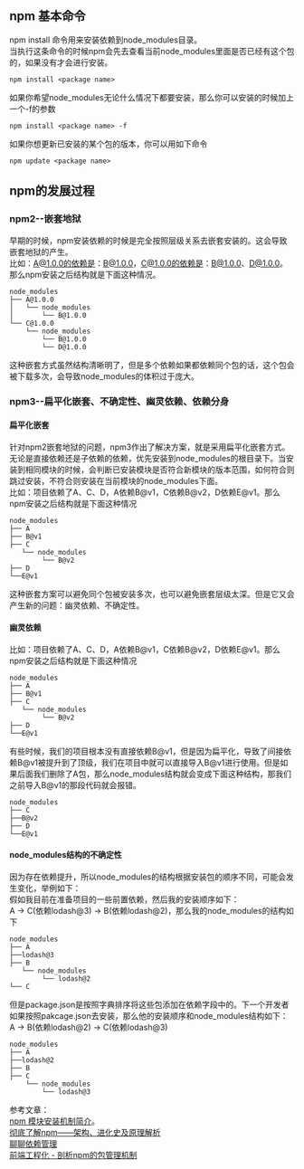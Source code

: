 ## npm 基本命令
npm install 命令用来安装依赖到node_modules目录。   
当执行这条命令的时候npm会先去查看当前node_modules里面是否已经有这个包的，如果没有才会进行安装。
```
npm install <package name>
```
如果你希望node_modules无论什么情况下都要安装，那么你可以安装的时候加上一个-f的参数
```
npm install <package name> -f
```
如果你想更新已安装的某个包的版本，你可以用如下命令   
```
npm update <package name>
```

## npm的发展过程
### npm2--嵌套地狱
早期的时候，npm安装依赖的时候是完全按照层级关系去嵌套安装的。这会导致嵌套地狱的产生。   
比如：A@1.0.0的依赖是：B@1.0.0，C@1.0.0的依赖是：B@1.0.0、D@1.0.0。那么npm安装之后结构就是下面这种情况。
```
node_modules
├── A@1.0.0
│   └── node_modules
│       └── B@1.0.0
└── C@1.0.0
    └── node_modules
        └── B@1.0.0
        └── D@1.0.0
```
这种嵌套方式虽然结构清晰明了，但是多个依赖如果都依赖同个包的话，这个包会被下载多次，会导致node_modules的体积过于庞大。
### npm3--扁平化嵌套、不确定性、幽灵依赖、依赖分身
#### 扁平化嵌套
针对npm2嵌套地狱的问题，npm3作出了解决方案，就是采用扁平化嵌套方式。   
无论是直接依赖还是子依赖的依赖，优先安装到node_modules的根目录下。当安装到相同模块的时候，会判断已安装模块是否符合新模块的版本范围，如何符合则跳过安装，不符合则安装在当前模块的node_modules下面。   
比如：项目依赖了A、C、D，A依赖B@v1，C依赖B@v2，D依赖E@v1。那么npm安装之后结构就是下面这种情况
```
node_modules
├── A
├── B@v1
├── C
   └── node_modules
        └── B@v2
├── D
└──E@v1
```
这种嵌套方案可以避免同个包被安装多次，也可以避免嵌套层级太深。但是它又会产生新的问题：幽灵依赖、不确定性。
#### 幽灵依赖
比如：项目依赖了A、C、D，A依赖B@v1，C依赖B@v2，D依赖E@v1。那么npm安装之后结构就是下面这种情况
```
node_modules
├── A
├── B@v1
├── C
   └── node_modules
        └── B@v2
├── D
└──E@v1
```
有些时候，我们的项目根本没有直接依赖B@v1，但是因为扁平化，导致了间接依赖B@v1被提升到了顶级，我们在项目中就可以直接导入B@v1进行使用。但是如果后面我们删除了A包，那么node_modules结构就会变成下面这种结构，那我们之前导入B@v1的那段代码就会报错。
```
node_modules
├── C
├──B@v2
├── D
└──E@v1
```
#### node_modules结构的不确定性
因为存在依赖提升，所以node_modules的结构根据安装包的顺序不同，可能会发生变化，举例如下：   
假如我目前在准备项目的一些前置依赖，然后我的安装顺序如下：   
A -> C(依赖lodash@3) -> B(依赖lodash@2)，那么我的node_modules的结构如下
```
node_modules
├── A
├──lodash@3
├── B
   └── node_modules
        └── lodash@2
└── C

```
但是package.json是按照字典排序将这些包添加在依赖字段中的。下一个开发者如果按照pakcage.json去安装，那么他的安装顺序和node_modules结构如下：   
A ->  B(依赖lodash@2) -> C(依赖lodash@3)
```
node_modules
├── A
├──lodash@2
├── B
├── C
    └── node_modules
        └── lodash@3
```

参考文章：   
[npm 模块安装机制简介](https://www.ruanyifeng.com/blog/2016/01/npm-install.html)。   
[彻底了解npm——架构、进化史及原理解析](https://juejin.cn/post/7245201923506094140?searchId=20250909172905F773A6C04577F1DC38A5#heading-25)   
[聊聊依赖管理](https://juejin.cn/post/7196635893971877948?from=bytetech)   
[前端工程化 - 剖析npm的包管理机制](https://juejin.cn/post/6844904022080667661#heading-51)
